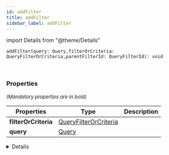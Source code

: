 ```yaml
---
id: addFilter
title: addFilter
sidebar_label: addFilter
---
```


import Details from "@theme/Details"


```tsx
addFilter(query: Query,filterOrCriteria: QueryFilterOrCriteria,parentFilterId: QueryFilterId): void
```
<br/>



### Properties

<font size="2"><i>(Mandatory properties are in bold)</i></font>

| Properties | Type | Description |
| --------- | ---- | ----------- |
| **filterOrCriteria** | [QueryFilterOrCriteria](/framework-api/types/QueryFilterOrCriteria.md) |  |
| **query** | [Query](/framework-api/interfaces/Query.md) |  |


<Details summary={<summary><b>Additional properties for advanced use cases</b></summary>}><div>

| Properties | Type | Description |
| --------- | ---- | ----------- |
| parentFilterId | [QueryFilterId](/framework-api/types/QueryFilterId.md) |  |


</div></Details>